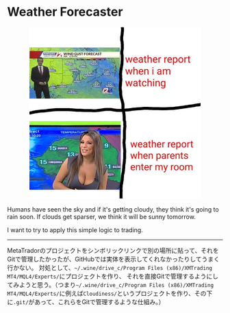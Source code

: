 # Weather Forecaster

<div align="center">
    <img src="./figures/why_does_this_always_happen.jpg" width="400px">
</div>

Humans have seen the sky and if it's getting cloudy, they think it's going to rain soon.
If clouds get sparser, we think it will be sunny tomorrow.

I want to try to apply this simple logic to trading.

----

MetaTradorのプロジェクトをシンボリックリンクで別の場所に貼って、それをGitで管理したかったが、GitHubでは実体を表示してくれなかったりしてうまく行かない。
対処として、`~/.wine/drive_c/Program Files (x86)/XMTrading MT4/MQL4/Experts/`にプロジェクトを作り、
それを直接Gitで管理するようにしてみようと思う。（つまり`~/.wine/drive_c/Program Files (x86)/XMTrading MT4/MQL4/Experts/`に例えば`Cloudiness/`というプロジェクトを作り、その下に`.git/`があって、これらをGitで管理するような仕組み。）